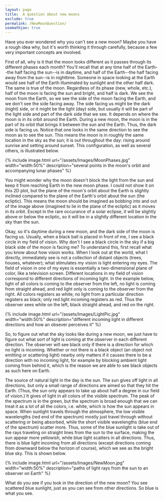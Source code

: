 ```yaml
---
layout: page
title:  A question about new moons
exclude: true
permalink: /NewMoonQuestion/
usemathjax: true
---
```


Have you ever wondered why you can't see a new moon?  Maybe you have a rough idea why, but it's worth thinking it through carefully, because a few very important concepts are involved.

First of all, why is it that the moon looks different as it passes through its different phases each month?  You'll recall that at any time half of the Earth--the half facing the sun--is in daytime, and half of the Earth--the half facing away from the sun--is in nighttime.  Someone in space looking at the Earth would see half of the Earth illuminated by sunlight and the other half dark.  The same is true of the moon.  Regardless of its phase (new, whole, etc.), half of the moon is facing the sun and bright, and half is dark.  We see the moon from the Earth, so we see the side of the moon facing the Earth, and we don't see the side facing away.  The side facing us might be the dark (night) side, or it might be the light (day) side, but usually it will be part of the light side and part of the dark side that we see.  It depends on where the moon is in its orbit around the Earth.  During a new moon, the moon is in the part of its orbit that brings it between the sun and the Earth.  Thus, the dark side is facing us.  Notice that one looks in the same direction to see the moon as to see the sun.  This means the moon is in roughly the same location in the sky as the sun; it is out throughout the day:  rising around sunrise and setting around sunset.  This configuration, as well as several others, is illustrated below.

{% include image.html url="/assets/Images/MoonPhases.jpg" width="width:50%" description="several points in the moon's orbit and accompanying lunar phases" %}

You might wonder why the moon doesn't block the light from the sun and keep it from reaching Earth in the new moon phase.  I could not show it on this 2D plot, but the plane of the moon's orbit about the Earth is slightly inclined compared to the plane of the Earth's orbit about the sun (the ecliptic).  This means the moon should be imagined as bobbing into and out of the image above (imagined to lie in the plane of the ecliptic) as it moves in its orbit.  Except in the rare occurance of a solar eclipse, it will be slightly above or below the ecliptic, so it will be in a slightly different location in the sky than the sun.

Okay, so it's daytime during a new moon, and the dark side of the moon is facing us.  Usually, when a black ball is placed in front of me, I see a black circle in my field of vision.  Why don't I see a black circle in the sky if a big black side of the moon is facing me?  To understand this, first recall what you know about how vision works.  When I look out at the world, what I directly, immediately see is not a collection of distant objects (trees, houses, whatever); what stimulates my vision is light entering my eyes.  The field of vision in one of my eyes is essentially a two-dimensional plane of color, like a television screen.  Different locations in my field of vision correspond to different directions of incoming light.  In the example below, light of all colors is coming to the observer from the left, no light is coming from straight ahead, and red light only is coming to the observer from the right.  All colors registers as white; no light from a particular direction registers as black; only red light incoming registers as red.  Thus the observer sees white on the left, black straight ahead, and red on the right.

{% include image.html url="/assets/Images/LightPic.jpg" width="width:50%" description="different incoming light in different directions and how an obsever perceives it" %}

So, to figure out what the sky looks like during a new moon, we just have to figure out what sort of light is coming at the observer in each different direction.  The observer will see black only if there is a direction for which no light is incoming.  Whether or not there is a black object (an object not emitting or scattering light) nearby only matters if it causes there to be a direction with no incoming light, for example by blocking ambient light coming from behind it, which is the reason we are able to see black objects as such here on Earth.

The source of natural light in the day is the sun.  The sun gives off light in all directions, but only a small range of directions are aimed so that they hit the Earth.  (Thus, the sun only appears to take up about half a degree in our field of vision.)  It gives of light in all colors of the visible spectrum.  The peak of the spectrum is in the green, but the spectrum is broad enough that we can treat it as a lot of all the colors, i.e. white, which is how the sun appears in space.  When sunlight travels through the atmosphere, the low visible wavelengths (red end of the spectrum) mostly just travel through without scattering or being absorbed, while the short visible wavelengths (blue end of the spectrum) scatter more.  Thus, some of the blue sunlight is take out of the rays traveling on straight lines from the sun to the surface, making the sun appear more yellowish, while blue light scatters in all directions.  Thus, there is blue light incoming from all directions (except directions coming from downward below the horizon of course), which we see as the bright blue sky.  This is shown below.

{% include image.html url="/assets/Images/NewMoon.jpg" width="width:50%" description="paths of light rays from the sun to an observer on Earth" %}

What do you see if you look in the direction of the new moon?  You see scattered blue sunlight, just as you can see from other directions.  So blue is what you see.